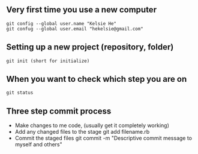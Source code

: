 Very first time you use a new computer
------------------------------------------

    git config --global user.name "Kelsie He"
    git confug --global user.email "hekelsie@gmail.com"


Setting up a new project (repository, folder)
------------------------------------------

    git init (short for initialize)


When you want to check which step you are on
------------------------------------------

    git status


Three step commit process
------------------------------------------

* Make changes to me code, (usually get it completely working)
* Add any changed files to the stage
    git add filename.rb
* Commit the staged files
    git commit -m "Descriptive commit message to myself and others"